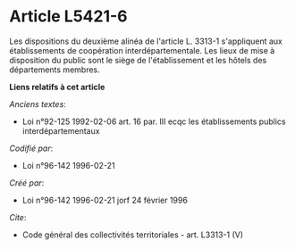 # Article L5421-6

Les dispositions du deuxième alinéa de l'article L. 3313-1 s'appliquent aux établissements de coopération
interdépartementale. Les lieux de mise à disposition du public sont le siège de l'établissement et les hôtels des
départements membres.

**Liens relatifs à cet article**

_Anciens textes_:

  - Loi n°92-125 1992-02-06 art. 16 par. III ecqc les établissements publics interdépartementaux

_Codifié par_:

  - Loi n°96-142 1996-02-21

_Créé par_:

  - Loi n°96-142 1996-02-21 jorf 24 février 1996

_Cite_:

  - Code général des collectivités territoriales - art. L3313-1 (V)
